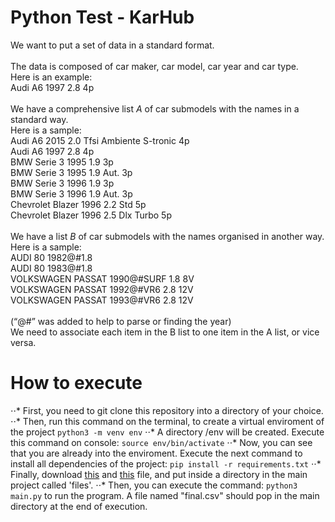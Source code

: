 # Python Test - KarHub

We want to put a set of data in a standard format.<br><br>
The data is composed of car maker, car model, car year and car type.<br>
Here is an example:<br>
Audi A6 1997 2.8 4p<br><br>
We have a comprehensive list *A* of car submodels with the names in a standard way.<br>
Here is a sample:<br>
Audi A6 2015 2.0 Tfsi Ambiente S-tronic 4p<br>
Audi A6 1997 2.8 4p<br>
BMW Serie 3 1995 1.9 3p<br>
BMW Serie 3 1995 1.9 Aut. 3p<br>
BMW Serie 3 1996 1.9 3p<br>
BMW Serie 3 1996 1.9 Aut. 3p<br>
Chevrolet Blazer 1996 2.2 Std 5p<br>
Chevrolet Blazer 1996 2.5 Dlx Turbo 5p<br><br>
We have a list *B* of car submodels with the names organised in another way.<br>
Here is a sample:<br>
AUDI 80 1982@#1.8<br>
AUDI 80 1983@#1.8<br>
VOLKSWAGEN PASSAT 1990@#SURF 1.8 8V<br>
VOLKSWAGEN PASSAT 1992@#VR6 2.8 12V<br>
VOLKSWAGEN PASSAT 1993@#VR6 2.8 12V<br><br>
(“@#” was added to help to parse or finding the year)<br>
We need to associate each item in the B list to one item in the A list, or vice versa.

# How to execute
⋅⋅* First, you need to git clone this repository into a directory of your choice.
⋅⋅* Then, run this command on the terminal, to create a virtual enviroment of the project `python3 -m venv env`
⋅⋅* A directory /env will be created. Execute this command on console: `source env/bin/activate`
⋅⋅* Now, you can see that you are already into the enviroment. Execute the next command to install all dependencies of the project: `pip install -r requirements.txt`
⋅⋅* Finally, download [this](https://docs.google.com/spreadsheets/d/1UQwiCNfocyT_RmETH73EGCKthtKgmrdJ/edit#gid=964486320 "First file") and [this](https://drive.google.com/file/d/1gMzbKAgrJFJ4CQYoE-HkBaXMlLKeBlhL/view "Second file") file, and put inside a directory in the main project called 'files'.
⋅⋅* Then, you can execute the command: `python3 main.py` to run the program. A file named "final.csv" should pop in the main directory at the end of execution.

